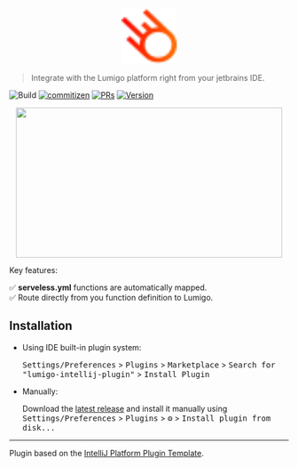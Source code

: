 <p align="center">
<img src="src/main/resources/icons/lumigo-logo.svg" alt="Lumigo logo" style="height: 100px; width:100px;"/>
</p>

> Integrate with the Lumigo platform right from your jetbrains IDE.

![Build](https://github.com/lumigo-io/lumigo-intellij-plugin/workflows/Build/badge.svg)
[![commitizen](https://img.shields.io/badge/commitizen-friendly-brightgreen.svg?style=flat-square)](https://www.conventionalcommits.org/en/v1.0.0/)
[![PRs](https://img.shields.io/badge/PRs-welcome-brightgreen.svg?style=flat-square)](https://github.com/lumigo-io/lumigo-intellij-plugin/pulls)
[![Version](https://img.shields.io/jetbrains/plugin/v/PLUGIN_ID.svg)](https://plugins.jetbrains.com/plugin/PLUGIN_ID)

<div align="center">
<img src="https://media.giphy.com/media/yY2lETdrLOTdj8qKCF/giphy.gif" align="center" width="480" height="270"/>
</div>



Key features:

✅&nbsp;<b>serveless.yml</b> functions are automatically mapped. <br>
✅&nbsp;Route directly from you function definition to Lumigo.<br>

## Installation

- Using IDE built-in plugin system:
  
  <kbd>Settings/Preferences</kbd> > <kbd>Plugins</kbd> > <kbd>Marketplace</kbd> > <kbd>Search for "lumigo-intellij-plugin"</kbd> >
  <kbd>Install Plugin</kbd>
  
- Manually:

  Download the [latest release](https://github.com/lumigo-io/lumigo-intellij-plugin/releases/latest) and install it manually using
  <kbd>Settings/Preferences</kbd> > <kbd>Plugins</kbd> > <kbd>⚙️</kbd> > <kbd>Install plugin from disk...</kbd>


---
Plugin based on the [IntelliJ Platform Plugin Template][template].

[template]: https://github.com/JetBrains/intellij-platform-plugin-template

<!-- Plugin description -->
<!-- Plugin description end -->